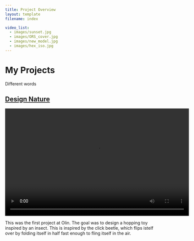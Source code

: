 ```yaml
---
title: Project Overview
layout: template
filename: index

video_list:
  - images/sunset.jpg
  - images/ORS_cover.jpg
  - images/new_model.jpg
  - images/hex_iso.jpg
---
```


# My Projects

Different words

## [Design Nature](des_nat.html)
<p style="text-align:center">
<video width="600" height="350" controls>
  <source src="images/hopper.mp4" type="video/mp4">
    Your browser won't let you see the cool video. :(
  </video>
</p>

This was the first project at Olin. The goal was to design a hopping toy inspired by an insect. This is inspired by the click beetle, which flips istelf over by folding itself in half fast enough to fling itself in the air.
